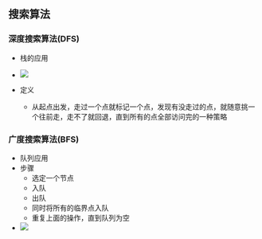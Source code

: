 ## 搜索算法

### 深度搜索算法(DFS)

+ 栈的应用
+ ![](C:\Users\包志龙\Desktop\常用\file\mygit\img\Snipaste_2020-04-20_09-23-03.png)

+ 定义
  + 从起点出发，走过一个点就标记一个点，发现有没走过的点，就随意挑一个往前走，走不了就回退，直到所有的点全部访问完的一种策略

### 广度搜索算法(BFS)

+ 队列应用
+ 步骤
  + 选定一个节点
  + 入队
  + 出队
  + 同时将所有的临界点入队
  + 重复上面的操作，直到队列为空
+ ![](C:\Users\包志龙\Desktop\常用\file\mygit\img\Snipaste_2020-04-20_08-29-41.png)